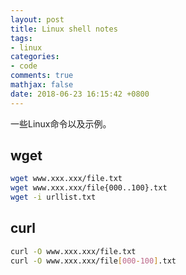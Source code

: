 ```yaml
---
layout: post
title: Linux shell notes
tags:
- linux
categories:
- code
comments: true
mathjax: false
date: 2018-06-23 16:15:42 +0800
---
```

一些Linux命令以及示例。

## wget
```bash
wget www.xxx.xxx/file.txt
wget www.xxx.xxx/file{000..100}.txt
wget -i urllist.txt
```

## curl
```bash
curl -O www.xxx.xxx/file.txt
curl -O www.xxx.xxx/file[000-100].txt
```
